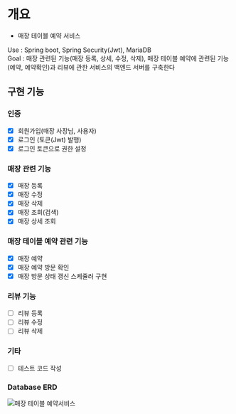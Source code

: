 # 개요
* 매장 테이블 예약 서비스

Use : Spring boot, Spring Security(Jwt), MariaDB <br/>
Goal : 매장 관련된 기능(매장 등록, 상세, 수정, 삭제), 매장 테이블 예약에 관련된 기능(예약, 예약확인)과 리뷰에 관한 서비스의 백엔드 서버를 구축한다

## 구현 기능

### 인증
- [x] 회원가입(매장 사장님, 사용자)
- [x] 로그인 (토큰(Jwt) 발행)
- [x] 로그인 토큰으로 권한 설정 
### 매장 관련 기능
- [x] 매장 등록
- [x] 매장 수정
- [x] 매장 삭제
- [x] 매장 조회(검색)
- [x] 매장 상세 조회
### 매장 테이블 예약 관련 기능
- [x] 매장 예약
- [x] 매장 예약 방문 확인
- [x] 매장 방문 상태 갱신 스케쥴러 구현
### 리뷰 기능
- [ ] 리뷰 등록
- [ ] 리뷰 수정
- [ ] 리뷰 삭제

### 기타
- [ ] 테스트 코드 작성

### Database ERD
![매장 테이블 예약서비스](https://github.com/Leegeonmin/StoreReservation/assets/74194550/2660a730-c75e-4779-bf96-0bc50e9d161e)


      
